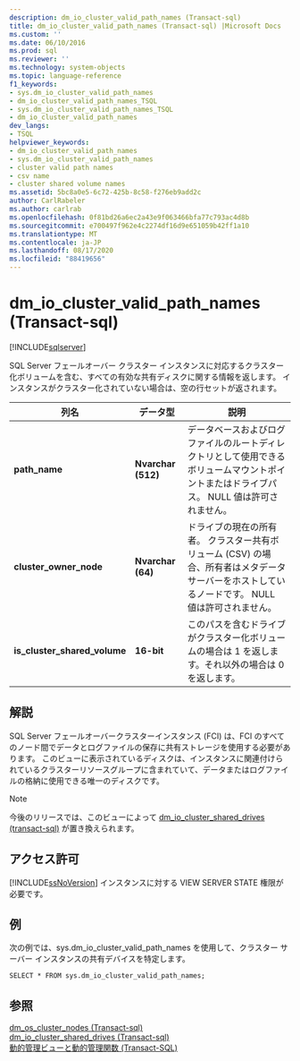 ```yaml
---
description: dm_io_cluster_valid_path_names (Transact-sql)
title: dm_io_cluster_valid_path_names (Transact-sql) |Microsoft Docs
ms.custom: ''
ms.date: 06/10/2016
ms.prod: sql
ms.reviewer: ''
ms.technology: system-objects
ms.topic: language-reference
f1_keywords:
- sys.dm_io_cluster_valid_path_names
- dm_io_cluster_valid_path_names_TSQL
- sys.dm_io_cluster_valid_path_names_TSQL
- dm_io_cluster_valid_path_names
dev_langs:
- TSQL
helpviewer_keywords:
- dm_io_cluster_valid_path_names
- sys.dm_io_cluster_valid_path_names
- cluster valid path names
- csv name
- cluster shared volume names
ms.assetid: 5bc8a0e5-6c72-425b-8c58-f276eb9add2c
author: CarlRabeler
ms.author: carlrab
ms.openlocfilehash: 0f81bd26a6ec2a43e9f063466bfa77c793ac4d8b
ms.sourcegitcommit: e700497f962e4c2274df16d9e651059b42ff1a10
ms.translationtype: MT
ms.contentlocale: ja-JP
ms.lasthandoff: 08/17/2020
ms.locfileid: "88419656"
---
```

# <a name="sysdm_io_cluster_valid_path_names-transact-sql"></a>dm_io_cluster_valid_path_names (Transact-sql)
[!INCLUDE[sqlserver](../../includes/applies-to-version/sqlserver.md)]

  SQL Server フェールオーバー クラスター インスタンスに対応するクラスター化ボリュームを含む、すべての有効な共有ディスクに関する情報を返します。 インスタンスがクラスター化されていない場合は、空の行セットが返されます。  
  
|列名|データ型|説明|  
|-----------------|---------------|-----------------|  
|**path_name**|**Nvarchar (512)**|データベースおよびログファイルのルートディレクトリとして使用できるボリュームマウントポイントまたはドライブパス。 NULL 値は許可されません。|  
|**cluster_owner_node**|**Nvarchar (64)**|ドライブの現在の所有者。 クラスター共有ボリューム (CSV) の場合、所有者はメタデータサーバーをホストしているノードです。 NULL 値は許可されません。|  
|**is_cluster_shared_volume**|**16-bit**|このパスを含むドライブがクラスター化ボリュームの場合は 1 を返します。それ以外の場合は 0 を返します。|  
  
## <a name="remarks"></a>解説  
 SQL Server フェールオーバークラスターインスタンス (FCI) は、FCI のすべてのノード間でデータとログファイルの保存に共有ストレージを使用する必要があります。 このビューに表示されているディスクは、インスタンスに関連付けられているクラスターリソースグループに含まれていて、データまたはログファイルの格納に使用できる唯一のディスクです。  
  
> [!NOTE]  
>  今後のリリースでは、このビューによって [dm_io_cluster_shared_drives &#40;transact-sql&#41;](../../relational-databases/system-dynamic-management-views/sys-dm-io-cluster-shared-drives-transact-sql.md) が置き換えられます。  
  
## <a name="permissions"></a>アクセス許可  
 [!INCLUDE[ssNoVersion](../../includes/ssnoversion-md.md)] インスタンスに対する VIEW SERVER STATE 権限が必要です。  
  
## <a name="examples"></a>例  
 次の例では、sys.dm_io_cluster_valid_path_names を使用して、クラスター サーバー インスタンスの共有デバイスを特定します。  
  
```  
SELECT * FROM sys.dm_io_cluster_valid_path_names;  
```  
  
## <a name="see-also"></a>参照  
 [dm_os_cluster_nodes &#40;Transact-sql&#41;](../../relational-databases/system-dynamic-management-views/sys-dm-os-cluster-nodes-transact-sql.md)   
 [dm_io_cluster_shared_drives &#40;Transact-sql&#41;](../../relational-databases/system-dynamic-management-views/sys-dm-io-cluster-shared-drives-transact-sql.md)   
 [動的管理ビューと動的管理関数 &#40;Transact-SQL&#41;](~/relational-databases/system-dynamic-management-views/system-dynamic-management-views.md)  
  
  


